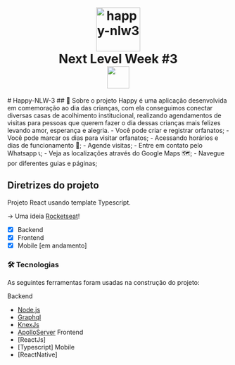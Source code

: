 <h1 align="center">
<image src="/Logo.svg" alt="happy-nlw3" height="100px"/>
  <br> Next Level Week #3</br>
  <image src="/nlw3.svg" height="50px"/>
</h1>
# Happy-NLW-3
## 💬 Sobre o projeto 
Happy é uma aplicação desenvolvida em comemoração ao dia das crianças, com ela conseguimos conectar diversas casas de acolhimento institucional, realizando agendamentos de visitas para pessoas que querem fazer o dia dessas crianças mais felizes levando amor, esperança e alegria.
- Você pode criar e registrar orfanatos;
- Você pode marcar os dias para visitar orfanatos;
- Acessando horários e dias de funcionamento 📅;
- Agende visitas;
- Entre em contato pelo Whatsapp 📞;
- Veja as localizações através do Google Maps 🗺;
- Navegue por diferentes guias e páginas;

## Diretrizes do projeto

Projeto React usando template Typescript.

 -> Uma ideia [Rocketseat](https://rocketseat.com.br/)!

- [x] Backend
- [x] Frontend
- [x] Mobile [em andamento]

### 🛠 Tecnologias
As seguintes ferramentas foram usadas na construção do projeto:

Backend
- [Node.js](https://nodejs.org/en/)
- [Graphql](https://graphql.org/)
- [KnexJs](http://knexjs.org/)
- [ApolloServer](https://www.apollographql.com/docs/apollo-server/)
Frontend
- [ReactJs]
- [Typescript]
Mobile
- [ReactNative]

